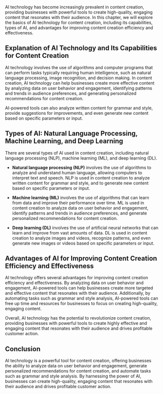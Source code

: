 

AI technology has become increasingly prevalent in content creation, providing businesses with powerful tools to create high-quality, engaging content that resonates with their audience. In this chapter, we will explore the basics of AI technology for content creation, including its capabilities, types of AI, and advantages for improving content creation efficiency and effectiveness.

Explanation of AI Technology and Its Capabilities for Content Creation
----------------------------------------------------------------------

AI technology involves the use of algorithms and computer programs that can perform tasks typically requiring human intelligence, such as natural language processing, image recognition, and decision making. In content creation, AI technology can help businesses create more effective content by analyzing data on user behavior and engagement, identifying patterns and trends in audience preferences, and generating personalized recommendations for content creation.

AI-powered tools can also analyze written content for grammar and style, provide suggestions for improvements, and even generate new content based on specific parameters or input.

Types of AI: Natural Language Processing, Machine Learning, and Deep Learning
-----------------------------------------------------------------------------

There are several types of AI used in content creation, including natural language processing (NLP), machine learning (ML), and deep learning (DL).

* **Natural language processing (NLP)** involves the use of algorithms to analyze and understand human language, allowing computers to interpret text and speech. NLP is used in content creation to analyze written content for grammar and style, and to generate new content based on specific parameters or input.

* **Machine learning (ML)** involves the use of algorithms that can learn from data and improve their performance over time. ML is used in content creation to analyze data on user behavior and engagement, identify patterns and trends in audience preferences, and generate personalized recommendations for content creation.

* **Deep learning (DL)** involves the use of artificial neural networks that can learn and improve from vast amounts of data. DL is used in content creation to analyze images and videos, recognize patterns, and even generate new images or videos based on specific parameters or input.

Advantages of AI for Improving Content Creation Efficiency and Effectiveness
----------------------------------------------------------------------------

AI technology offers several advantages for improving content creation efficiency and effectiveness. By analyzing data on user behavior and engagement, AI-powered tools can help businesses create more targeted and effective content that resonates with their audience. Additionally, by automating tasks such as grammar and style analysis, AI-powered tools can free up time and resources for businesses to focus on creating high-quality, engaging content.

Overall, AI technology has the potential to revolutionize content creation, providing businesses with powerful tools to create highly effective and engaging content that resonates with their audience and drives profitable customer action.

Conclusion
----------

AI technology is a powerful tool for content creation, offering businesses the ability to analyze data on user behavior and engagement, generate personalized recommendations for content creation, and automate tasks such as grammar and style analysis. By harnessing the power of AI, businesses can create high-quality, engaging content that resonates with their audience and drives profitable customer action.

